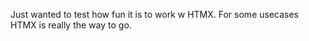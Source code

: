 Just wanted to test how fun it is to work w HTMX. 
For some usecases HTMX is really the way to go. 
